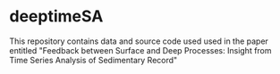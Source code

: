 # deeptimeSA
This repository contains data and source code used used in the paper entitled "Feedback between Surface and Deep Processes: Insight from Time Series Analysis of Sedimentary Record"
